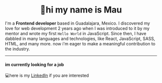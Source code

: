 <h1 align="center">👋hi my name is Mau</h1>

I'm a **Frontend developer** based in Guadalajara, Mexico. I discovered my love for web development 2 years ago when I was introduced to it by my mentor and wrote my first `Hello World` in JavaScript. Since then, I have dabbled in many languages and technologies, like React, JavaScript, SASS, HTML, and many more. now i'm eager to make a meaningful contribution to the industry.

---

#### im currently looking for a job

💻here is my [LinkedIn](https://www.linkedin.com/in/mauricio-medrano-webdev/) if you are interested

